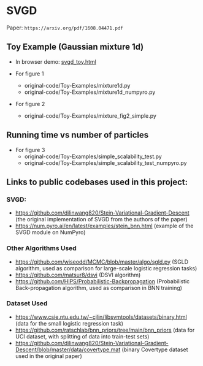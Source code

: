 # SVGD

Paper: `https://arxiv.org/pdf/1608.04471.pdf`


## Toy Example (Gaussian mixture 1d)

- In browser demo: [svgd_toy.html](./svgd_toy.html)

- For figure 1
  - original-code/Toy-Examples/mixture1d.py
  - original-code/Toy-Examples/mixture1d_numpyro.py

- For figure 2
  - original-code/Toy-Examples/mixture_fig2_simple.py

## Running time vs number of particles

- For figure 3
  - original-code/Toy-Examples/simple_scalability_test.py
  - original-code/Toy-Examples/simple_scalability_test_numpyro.py

## Links to public codebases used in this project:
### SVGD:
- https://github.com/dilinwang820/Stein-Variational-Gradient-Descent (the original implementation of SVGD from the authors of the paper)
- https://num.pyro.ai/en/latest/examples/stein_bnn.html (example of the SVGD module on NumPyro)

### Other Algorithms Used
- https://github.com/wiseodd/MCMC/blob/master/algo/sgld.py (SGLD algorithm, used as comparison for large-scale logistic regression tasks)
- https://github.com/matsur8/dsvi (DSVI algorithm)
- https://github.com/HIPS/Probabilistic-Backpropagation (Probabilistic Back-propagation algorithm, used as comparison in BNN training)

### Dataset Used
- https://www.csie.ntu.edu.tw/~cjlin/libsvmtools/datasets/binary.html (data for the small logistic regression task)
- https://github.com/ratschlab/bnn_priors/tree/main/bnn_priors (data for UCI dataset, with splitting of data into train-test sets)
- https://github.com/dilinwang820/Stein-Variational-Gradient-Descent/blob/master/data/covertype.mat (binary Covertype dataset used in the original paper)
